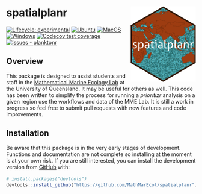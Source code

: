 
<!-- README.md is generated from README.Rmd. Please edit that file -->

# spatialplanr <a href='https://github.com/MathMarEcol/spatialplanr'><img src='man/figures/logo.png' style="float:right; height:200px;"></a>

<!-- badges: start -->

[![Lifecycle:
experimental](https://img.shields.io/badge/lifecycle-experimental-orange.svg)](https://lifecycle.r-lib.org/articles/stages.html#experimental)
[![Ubuntu](https://github.com/MathMarEcol/spatialplanr/actions/workflows/Ubuntu.yaml/badge.svg)](https://github.com/MathMarEcol/spatialplanr/actions/workflows/Ubuntu.yaml)
[![MacOS](https://github.com/MathMarEcol/spatialplanr/actions/workflows/MacOS.yaml/badge.svg)](https://github.com/MathMarEcol/spatialplanr/actions/workflows/MacOS.yaml)
[![Windows](https://github.com/MathMarEcol/spatialplanr/actions/workflows/Windows.yaml/badge.svg)](https://github.com/MathMarEcol/spatialplanr/actions/workflows/Windows.yaml)
[![Codecov test
coverage](https://codecov.io/gh/MathMarEcol/spatialplanr/branch/main/graph/badge.svg)](https://app.codecov.io/gh/MathMarEcol/spatialplanr?branch=main)
[![issues -
planktonr](https://img.shields.io/github/issues/MathMarEcol/spatialplanr)](https://github.com/MathMarEcol/spatialplanr/issues)
<!-- badges: end -->

## Overview

This package is designed to assist students and staff in the
[Mathematical Marine Ecology Lab](https://mathmarecol.github.io) at the
University of Queensland. It may be useful for others as well. This code
has been written to simplify the process for running a *prioritizr*
analysis on a given region use the workflows and data of the MME Lab. It
is still a work in progress so feel free to submit pull requests with
new features and code improvements.

## Installation

Be aware that this package is in the very early stages of development.
Functions and documentation are not complete so installing at the moment
is at your own risk. If you are still interested, you can install the
development version from [GitHub](https://github.com/) with:

``` r
# install.packages("devtools")
devtools::install_github("https://github.com/MathMarEcol/spatialplanr")
```
